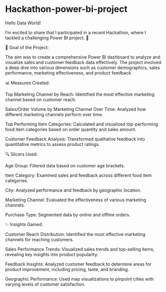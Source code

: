 # Hackathon-power-bi-project
Hello Data World!

I’m excited to share that I participated in a recent Hackathon, where I tackled a challenging Power BI project. 🚀

🎯 Goal of the Project:

The aim was to create a comprehensive Power BI dashboard to analyze and visualize sales and customer feedback data effectively. The project involved a deep dive into various dimensions such as customer demographics, sales performance, marketing effectiveness, and product feedback.

📊 Measures Created:

Top Marketing Channel by Reach: Identified the most effective marketing channel based on customer reach.

Sales/Order Volume by Marketing Channel Over Time: Analyzed how different marketing channels perform over time.

Top Performing Item Categories: Calculated and visualized top-performing food item categories based on order quantity and sales amount.

Customer Feedback Analysis: Transformed qualitative feedback into quantitative metrics to assess product ratings.

🔍 Slicers Used:

Age Group: Filtered data based on customer age brackets.

Item Category: Examined sales and feedback across different food item categories.

City: Analyzed performance and feedback by geographic location.

Marketing Channel: Evaluated the effectiveness of various marketing channels.

Purchase Type: Segmented data by online and offline orders.

✨ Insights Gained:

Customer Reach Distribution: Identified the most effective marketing channels for reaching customers.

Sales Performance Trends: Visualized sales trends and top-selling items, revealing key insights into product popularity.

Feedback Insights: Analyzed customer feedback to determine areas for product improvement, including pricing, taste, and branding.

Geographic Performance: Used map visualizations to pinpoint cities with varying levels of customer satisfaction.

